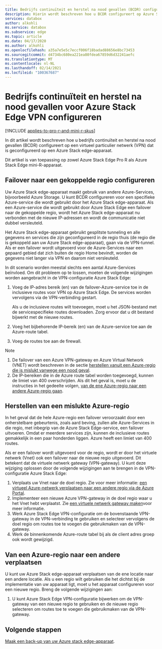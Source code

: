 ```yaml
---
title: Bedrijfs continuïteit en herstel na nood gevallen (BCDR) configureren op Azure Stack Edge VPN (virtueel particulier netwerk)
description: Hierin wordt beschreven hoe u BCDR configureert op Azure Stack Edge VPN.
services: databox
author: alkohli
ms.service: databox
ms.subservice: edge
ms.topic: article
ms.date: 04/17/2020
ms.author: alkohli
ms.openlocfilehash: a35a7e5e5c7eccf006f18badad88656e8bc73453
ms.sourcegitcommit: d4734bc680ea221ea80fdea67859d6d32241aefc
ms.translationtype: MT
ms.contentlocale: nl-NL
ms.lasthandoff: 02/14/2021
ms.locfileid: "100367687"
---
```

# <a name="configure-business-continuity-and-disaster-recovery-for-azure-stack-edge-vpn"></a>Bedrijfs continuïteit en herstel na nood gevallen voor Azure Stack Edge VPN configureren

[!INCLUDE [applies-to-pro-r-and-mini-r-skus](../../includes/azure-stack-edge-applies-to-pro-r-mini-r-sku.md)]

In dit artikel wordt beschreven hoe u bedrijfs continuïteit en herstel na nood gevallen (BCDR) configureert op een virtueel particulier netwerk (VPN) dat is geconfigureerd op een Azure Stack edge-apparaat.

Dit artikel is van toepassing op zowel Azure Stack Edge Pro R als Azure Stack Edge mini-R-apparaat.

## <a name="configure-failover-to-a-paired-region"></a>Failover naar een gekoppelde regio configureren

Uw Azure Stack edge-apparaat maakt gebruik van andere Azure-Services, bijvoorbeeld Azure Storage. U kunt BCDR configureren voor een specifieke Azure-service die wordt gebruikt door het Azure Stack edge-apparaat. Als een Azure-service die wordt gebruikt door Azure Stack Edge een failover naar de gekoppelde regio, wordt het Azure Stack edge-apparaat nu verbonden met de nieuwe IP-adressen en wordt de communicatie niet dubbel versleuteld. 

Het Azure Stack edge-apparaat gebruikt gesplitste tunneling en alle gegevens en services die zijn geconfigureerd in de regio thuis (de regio die is gekoppeld aan uw Azure Stack edge-apparaat), gaan via de VPN-tunnel. Als er een failover wordt uitgevoerd voor de Azure-Services naar een gepaard gebied dat zich buiten de regio Home bevindt, worden de gegevens niet langer via VPN en daarom niet versleuteld. 

In dit scenario worden meestal slechts een aantal Azure-Services beïnvloed. Om dit probleem op te lossen, moeten de volgende wijzigingen worden aangebracht in de VPN-configuratie Azure Stack Edge:

1. Voeg de IP-adres bereik (en) van de failover-Azure-service toe in de inclusieve routes voor VPN op Azure Stack Edge. De services worden vervolgens via de VPN-verbinding gestart.

    Als u de inclusieve routes wilt toevoegen, moet u het JSON-bestand met de servicespecifieke routes downloaden. Zorg ervoor dat u dit bestand bijwerkt met de nieuwe routes.
2. Voeg het bijbehorende IP-bereik (en) van de Azure-service toe aan de Azure-route tabel.
3. Voeg de routes toe aan de firewall.

> [!NOTE]
>
> 1. De failover van een Azure VPN-gateway en Azure Virtual Network (VNET) wordt beschreven in de sectie [herstellen vanuit een Azure-regio die is mislukt vanwege een nood geval](#recover-from-a-failed-azure-region).
> 2. De IP-bereiken die in de Azure route tabel worden toegevoegd, kunnen de limiet van 400 overschrijden. Als dit het geval is, moet u de instructies in het gedeelte volgen, [van de ene Azure-regio naar een andere Azure-regio gaan](#move-from-an-azure-region-to-another).

## <a name="recover-from-a-failed-azure-region"></a>Herstellen van een mislukte Azure-regio

In het geval dat de hele Azure-regio een failover veroorzaakt door een onherstelbare gebeurtenis, zoals aard beving, zullen alle Azure-Services in die regio, met inbegrip van de Azure Stack Edge-service, een failover uitvoeren. Omdat er meerdere services zijn, kunnen de inclusieve routes gemakkelijk in een paar honderden liggen. Azure heeft een limiet van 400 routes. 

Als er een failover wordt uitgevoerd voor de regio, wordt er door het virtuele netwerk (Vnet) ook een failover naar de nieuwe regio uitgevoerd. Dit betekent dat de virtuele netwerk gateway (VPN-gateway). U kunt deze wijziging oplossen door de volgende wijzigingen aan te brengen in de VPN-configuratie Azure Stack Edge:

1. Verplaats uw Vnet naar de doel regio. Zie voor meer informatie: [een virtueel Azure-netwerk verplaatsen naar een andere regio via de Azure Portal](../virtual-network/move-across-regions-vnet-portal.md).
2. Implementeer een nieuwe Azure VPN-gateway in de doel regio waar u het Vnet hebt verplaatst. Zie [een virtuele netwerk gateway maken](../vpn-gateway/vpn-gateway-howto-point-to-site-resource-manager-portal.md#creategw)voor meer informatie.
3. Werk Azure Stack Edge VPN-configuratie om de bovenstaande VPN-gateway in de VPN-verbinding te gebruiken en selecteer vervolgens de doel regio om routes toe te voegen die gebruikmaken van de VPN-gateway.
4. Werk de binnenkomende Azure-route tabel bij als de client adres groep ook wordt gewijzigd. 

## <a name="move-from-an-azure-region-to-another"></a>Van een Azure-regio naar een andere verplaatsen

U kunt uw Azure Stack edge-apparaat verplaatsen van de ene locatie naar een andere locatie. Als u een regio wilt gebruiken die het dichtst bij de implementatie van uw apparaat ligt, moet u het apparaat configureren voor een nieuwe regio. Breng de volgende wijzigingen aan:

1. U kunt Azure Stack Edge VPN-configuratie bijwerken om de VPN-gateway van een nieuwe regio te gebruiken en de nieuwe regio selecteren om routes toe te voegen die gebruikmaken van de VPN-gateway.

## <a name="next-steps"></a>Volgende stappen

[Maak een back-up van uw Azure stack edge-apparaat](azure-stack-edge-gpu-prepare-device-failure.md).